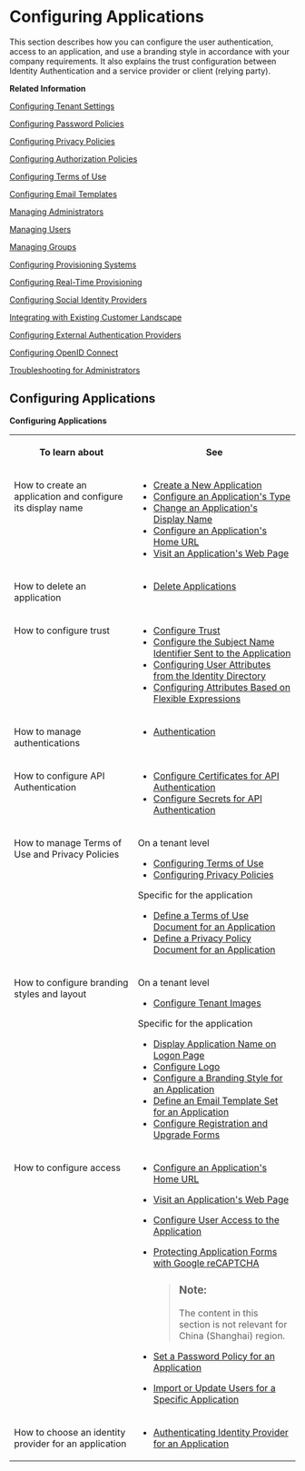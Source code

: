 <!-- loio61ad3b0796ca4f5bae706632a29b1418 -->

# Configuring Applications

This section describes how you can configure the user authentication, access to an application, and use a branding style in accordance with your company requirements. It also explains the trust configuration between Identity Authentication and a service provider or client \(relying party\).

**Related Information**  


[Configuring Tenant Settings](configuring-tenant-settings-d4d6fdc.md "Initially, the tenants are configured to use default settings. This section describes how you as a tenant administrator can make custom tenant configurations.")

[Configuring Password Policies](configuring-password-policies-12b3395.md "Passwords for the authentication of users are subject to certain rules. These rules are defined in the password policy. Identity Authentication provides you with two predefined password policies, in addition to which you can create and configure up to three custom password policies.")

[Configuring Privacy Policies](configuring-privacy-policies-ed48466.md "You can configure a custom privacy policy document by creating a new document, adding and editing its language versions, and defining the document for an application.")

[Configuring Authorization Policies](configuring-authorization-policies-982ac5f.md "Authorization management enables SAP Cloud Identity Services administrators to use authorization policies, customize them, and assign them to users.")

[Configuring Terms of Use](configuring-terms-of-use-61d3a86.md "You can configure a custom terms of use document by creating a new document, adding and editing its language versions, and defining the document for an application.")

[Configuring Email Templates](configuring-email-templates-b2afbcd.md "Tenant administrators can use the default or a custom email template set for the application processes.")

[Managing Administrators](managing-administrators-786eea2.md "This section describes how, as a tenant administrator, you can list all administrators in the administration console for SAP Cloud Identity Services, add new administrators, and edit the administrator authorizations. You can also remove administrators.")

[Managing Users](managing-users-228428f.md "Tenant administrators can manage user accounts via the administration console for SAP Cloud Identity Services, and via APIs.")

[Managing Groups](managing-groups-ddd067c.md "Tenant administrators can create groups, and assign and unassign these groups to users via the administration console for SAP Cloud Identity Services.")

[Configuring Provisioning Systems](configuring-provisioning-systems-f149f76.md "Configure provisioning systems for synchronizing users and groups between business applications.")

[Configuring Real-Time Provisioning](configuring-real-time-provisioning-617dd4b.md "As a tenant administrator, you can configure real-time provisioning to immediately provision entities from source to target systems.")

[Configuring Social Identity Providers](configuring-social-identity-providers-17d400d.md "By configuring a social provider, users can log on to applications with their social media credentials by linking their accounts in Identity Authentication to the social media account.")

[Integrating with Existing Customer Landscape](integrating-with-existing-customer-landscape-cf29ea1.md "Identity Authentication can be integrated with already existing customer landscape and supports different types of delegated authentication.")

[Configuring External Authentication Providers](configuring-external-authentication-providers-4f02f94.md "Configure authentication providers in the administration console for SAP Cloud Identity Services to manage users from external providers.")

[Configuring OpenID Connect](configuring-openid-connect-a789c9c.md "You can use Identity Authentication for authentication in OpenID Connect protected applications.")

[Troubleshooting for Administrators](troubleshooting-for-administrators-f80beb5.md "This section is intended to help administrators deal with error messages in the administration console for SAP Cloud Identity Services.")

<a name="reference_mwk_3qf_cy"/>

<!-- reference\_mwk\_3qf\_cy -->

## Configuring Applications

**Configuring Applications**


<table>
<tr>
<th valign="top">

To learn about

</th>
<th valign="top">

See

</th>
</tr>
<tr>
<td valign="top">

How to create an application and configure its display name

</td>
<td valign="top">

-   [Create a New Application](create-a-new-application-0d4b255.md)
-   [Configure an Application's Type](configure-an-application-s-type-6fee9c3.md)
-   [Change an Application's Display Name](change-an-application-s-display-name-83d65d0.md)
-   [Configure an Application's Home URL](configure-an-application-s-home-url-be6d6f2.md)
-   [Visit an Application's Web Page](visit-an-application-s-web-page-2b67225.md)




</td>
</tr>
<tr>
<td valign="top">

How to delete an application

</td>
<td valign="top">

-   [Delete Applications](delete-applications-25b632b.md)



</td>
</tr>
<tr>
<td valign="top">

How to configure trust

</td>
<td valign="top">

-   [Configure Trust](configure-trust-f96e4c5.md)
-   [Configure the Subject Name Identifier Sent to the Application](configure-the-subject-name-identifier-sent-to-the-application-1d020e3.md)
-   [Configuring User Attributes from the Identity Directory](configuring-user-attributes-from-the-identity-directory-d361407.md)
-   [Configuring Attributes Based on Flexible Expressions](configuring-attributes-based-on-flexible-expressions-a2f1e46.md)



</td>
</tr>
<tr>
<td valign="top">

How to manage authentications

</td>
<td valign="top">

-   [Authentication](authentication-d3db5fe.md)



</td>
</tr>
<tr>
<td valign="top">

How to configure API Authentication

</td>
<td valign="top">

-   [Configure Certificates for API Authentication](configure-certificates-for-api-authentication-c408083.md)
-   [Configure Secrets for API Authentication](configure-secrets-for-api-authentication-5c3c35e.md)



</td>
</tr>
<tr>
<td valign="top">

How to manage Terms of Use and Privacy Policies

</td>
<td valign="top">

On a tenant level

-   [Configuring Terms of Use](configuring-terms-of-use-61d3a86.md)
-   [Configuring Privacy Policies](configuring-privacy-policies-ed48466.md)

Specific for the application

-   [Define a Terms of Use Document for an Application](define-a-terms-of-use-document-for-an-application-8a28c70.md)
-   [Define a Privacy Policy Document for an Application](define-a-privacy-policy-document-for-an-application-9611118.md)



</td>
</tr>
<tr>
<td valign="top">

How to configure branding styles and layout

</td>
<td valign="top">

On a tenant level

-   [Configure Tenant Images](configure-tenant-images-8742046.md)

Specific for the application

-   [Display Application Name on Logon Page](display-application-name-on-logon-page-c02798e.md)
-   [Configure Logo](configure-logo-778f748.md)
-   [Configure a Branding Style for an Application](configure-a-branding-style-for-an-application-32f8d33.md)
-   [Define an Email Template Set for an Application](define-an-email-template-set-for-an-application-bb2c79b.md)
-   [Configure Registration and Upgrade Forms](configure-registration-and-upgrade-forms-93a9e18.md)



</td>
</tr>
<tr>
<td valign="top">

How to configure access

</td>
<td valign="top">

-   [Configure an Application's Home URL](configure-an-application-s-home-url-be6d6f2.md)
-   [Visit an Application's Web Page](visit-an-application-s-web-page-2b67225.md)
-   [Configure User Access to the Application](configure-user-access-to-the-application-8b147c4.md)
-   [Protecting Application Forms with Google reCAPTCHA](protecting-application-forms-with-google-recaptcha-b84ce17.md)

    > ### Note:  
    > The content in this section is not relevant for China \(Shanghai\) region.

-   [Set a Password Policy for an Application](set-a-password-policy-for-an-application-04a6e45.md)

-   [Import or Update Users for a Specific Application](import-or-update-users-for-a-specific-application-33838e0.md)



</td>
</tr>
<tr>
<td valign="top">

How to choose an identity provider for an application

</td>
<td valign="top">

-   [Authenticating Identity Provider for an Application](authenticating-identity-provider-for-an-application-b3aae12.md)



</td>
</tr>
</table>

